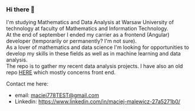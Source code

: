 ### Hi there 👋
I'm studying Mathematics and Data Analysis at Warsaw University of technology at faculty of Mathematics and Information Technology.  
At the end of september I ended my carrier as a frontend (Angular) developer (temporarily or permanently? I'm not sure).  
As a lover of mathematics and data science I'm looking for opportunities to develop my skills in these fields as well as in machine learning and data analysis.  
The repo is to gather my recent data analysis projects. I have also an old repo [HERE](https://github.com/Arcywojak) which mostly concerns front end.  

Contact me here:  
- email: maciej778TEST@gmail.com  
- Linkedin: https://www.linkedin.com/in/maciej-malewicz-27a5271b0/

<!--
**MaciejMalewicz778/MaciejMalewicz778** is a ✨ _special_ ✨ repository because its `README.md` (this file) appears on your GitHub profile.

Here are some ideas to get you started:

- 🔭 I’m currently working on ...
- 🌱 I’m currently learning ...
- 👯 I’m looking to collaborate on ...
- 🤔 I’m looking for help with ...
- 💬 Ask me about ...
- 📫 How to reach me: ...
- 😄 Pronouns: ...
- ⚡ Fun fact: ...
-->
